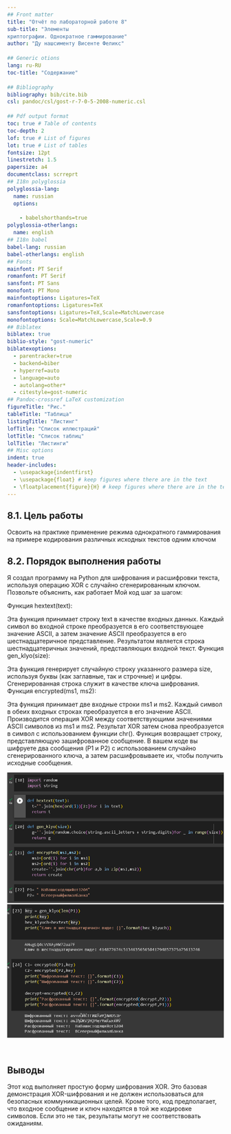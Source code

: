 ```yaml
---
## Front matter
title: "Отчёт по лабораторной работе 8"
sub-title: "Элементы
криптографии. Однократное гаммирование"
author: "Ду нашсименту Висенте Феликс"

## Generic otions
lang: ru-RU
toc-title: "Содержание"

## Bibliography
bibliography: bib/cite.bib
csl: pandoc/csl/gost-r-7-0-5-2008-numeric.csl

## Pdf output format
toc: true # Table of contents
toc-depth: 2
lof: true # List of figures
lot: true # List of tables
fontsize: 12pt
linestretch: 1.5
papersize: a4
documentclass: scrreprt
## I18n polyglossia
polyglossia-lang:
  name: russian
  options:
	
	- babelshorthands=true
polyglossia-otherlangs:
  name: english
## I18n babel
babel-lang: russian
babel-otherlangs: english
## Fonts
mainfont: PT Serif
romanfont: PT Serif
sansfont: PT Sans
monofont: PT Mono
mainfontoptions: Ligatures=TeX
romanfontoptions: Ligatures=TeX
sansfontoptions: Ligatures=TeX,Scale=MatchLowercase
monofontoptions: Scale=MatchLowercase,Scale=0.9
## Biblatex
biblatex: true
biblio-style: "gost-numeric"
biblatexoptions:
  - parentracker=true
  - backend=biber
  - hyperref=auto
  - language=auto
  - autolang=other*
  - citestyle=gost-numeric
## Pandoc-crossref LaTeX customization
figureTitle: "Рис."
tableTitle: "Таблица"
listingTitle: "Листинг"
lofTitle: "Список иллюстраций"
lotTitle: "Список таблиц"
lolTitle: "Листинги"
## Misc options
indent: true
header-includes:
  - \usepackage{indentfirst}
  - \usepackage{float} # keep figures where there are in the text
  - \floatplacement{figure}{H} # keep figures where there are in the text
---
```


## 8.1. Цель работы

Освоить на практике применение режима однократного гаммирования
на примере кодирования различных исходных текстов одним ключом

## 8.2. Порядок выполнения работы

Я создал программу на Python для шифрования и расшифровки текста, используя операцию XOR с случайно сгенерированным ключом. Позвольте объяснить, как работает Мой код шаг за шагом:

Функция hextext(text):

Эта функция принимает строку text в качестве входных данных.
Каждый символ во входной строке преобразуется в его соответствующее значение ASCII, а затем значение ASCII преобразуется в его шестнадцатеричное представление.
Результатом является строка шестнадцатеричных значений, представляющих входной текст.
Функция gen_klyo(size):

Эта функция генерирует случайную строку указанного размера size, используя буквы (как заглавные, так и строчные) и цифры.
Сгенерированная строка служит в качестве ключа шифрования.
Функция encrypted(ms1, ms2):

Эта функция принимает две входные строки ms1 и ms2.
Каждый символ в обеих входных строках преобразуется в его значение ASCII.
Производится операция XOR между соответствующими значениями ASCII символов из ms1 и ms2.
Результат XOR затем снова преобразуется в символ с использованием функции chr().
Функция возвращает строку, представляющую зашифрованное сообщение.
В вашем коде вы шифруете два сообщения (P1 и P2) с использованием случайно сгенерированного ключа, а затем расшифровываете их, чтобы получить исходные сообщения.

![7.1 код](image/1.png)
![7.1 код](image/2.png)
<div style="page-break-after: always; visibility: hidden"> 
\pagebreak 
</div>

## Выводы

Этот код выполняет простую форму шифрования XOR. Это базовая демонстрация XOR-шифрования и не должен использоваться для безопасных коммуникационных целей. Кроме того, код предполагает, что входное сообщение и ключ находятся в той же кодировке символов. Если это не так, результаты могут не соответствовать ожиданиям.
